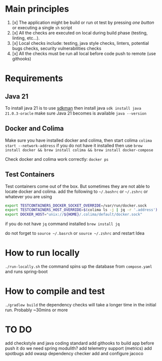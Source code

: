 # Main principles 
1. [x] The application might be build or run ot test by pressing *one button* or executing a single `sh` script
2. [x] All the checks are executed on local during build phase (testing, linting, etc...).
3. [x] Local checks include: testing, java style checks, linters, potential bugs checks, security vulnerabilities checks
4. [x] All the checks must be run all local before code push to remote (use githooks)


# Requirements
## Java 21
To install java 21 is to use [sdkman](https://sdkman.io/) 
then install java `sdk install java 21.0.3-oracle`
make sure Java 21 becomes is available `java --version`

## Docker and Colima 
Make sure you have installed docker and colima, then start colima
 ```colima start --network-address```
if you do not have it installed then use `brew install docker && brew install colima && brew install docker-compose`

Check docker and colima work correctly: `docker ps`

## Test Containers
Test containers come out of the box. But sometimes they are not able to locate docker and colima. 
add the following to `~/.bashrc` or `~/.zshrc` or whatever you are using

```bash
export TESTCONTAINERS_DOCKER_SOCKET_OVERRIDE=/var/run/docker.sock
export TESTCONTAINERS_HOST_OVERRIDE=$(colima ls -j | jq -r '.address')
export DOCKER_HOST="unix://${HOME}/.colima/default/docker.sock"
```

if you do not have `jq` command installed `brew install jq`

do not forget to `source ~/.basrch` or `source ~/.zshrc` and restart Idea

# How to run locally
```./run-locally.sh```
the command spins up the database from `compose.yaml` and runs spring-boot

# How to compile and test
```./gradlew build```
the dependency checks will take a longer time in the initial run. Probably ~30mins or more

# TO DO
add checkstyle and java coding standard
add githooks to build app before push it
do we need spring modulith?
add telemetry support (metrics)
add spotbugs
add owasp dependency checker
add and configure jacoco